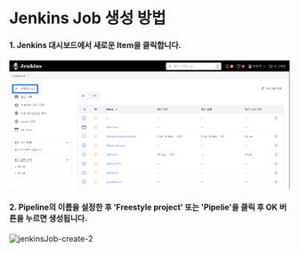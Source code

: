 # Jenkins Job 생성 방법

#### 1. Jenkins 대시보드에서 **새로운 Item**을 클릭합니다.

![test](./images/test5.png)

#### 2. Pipeline의 이름을 설정한 후 'Freestyle project' 또는 'Pipelie'을 클릭 후 OK 버튼을 누르면 생성됩니다.

![jenkinsJob-create-2](/uploads/a24c937230987f4f69197eb5d4e20454/jenkinsJob-create-2.png)
